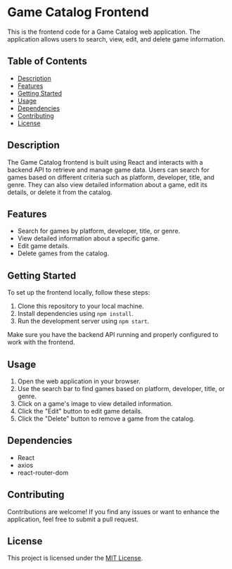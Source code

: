 

# Game Catalog Frontend

This is the frontend code for a Game Catalog web application. The application allows users to search, view, edit, and delete game information.

## Table of Contents

- [Description](#description)
- [Features](#features)
- [Getting Started](#getting-started)
- [Usage](#usage)
- [Dependencies](#dependencies)
- [Contributing](#contributing)
- [License](#license)

## Description

The Game Catalog frontend is built using React and interacts with a backend API to retrieve and manage game data. Users can search for games based on different criteria such as platform, developer, title, and genre. They can also view detailed information about a game, edit its details, or delete it from the catalog.

## Features

- Search for games by platform, developer, title, or genre.
- View detailed information about a specific game.
- Edit game details.
- Delete games from the catalog.

## Getting Started

To set up the frontend locally, follow these steps:

1. Clone this repository to your local machine.
2. Install dependencies using `npm install`.
3. Run the development server using `npm start`.

Make sure you have the backend API running and properly configured to work with the frontend.

## Usage

1. Open the web application in your browser.
2. Use the search bar to find games based on platform, developer, title, or genre.
3. Click on a game's image to view detailed information.
4. Click the "Edit" button to edit game details.
5. Click the "Delete" button to remove a game from the catalog.

## Dependencies

- React
- axios
- react-router-dom

## Contributing

Contributions are welcome! If you find any issues or want to enhance the application, feel free to submit a pull request.

## License

This project is licensed under the [MIT License](LICENSE).

